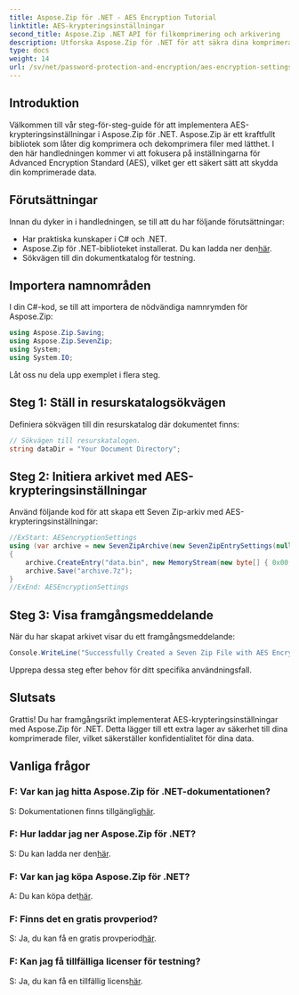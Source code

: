 ```yaml
---
title: Aspose.Zip för .NET - AES Encryption Tutorial
linktitle: AES-krypteringsinställningar
second_title: Aspose.Zip .NET API för filkomprimering och arkivering
description: Utforska Aspose.Zip för .NET för att säkra dina komprimerade filer med AES-kryptering. Ladda ner nu för effektivt dataskydd.
type: docs
weight: 14
url: /sv/net/password-protection-and-encryption/aes-encryption-settings/
---
```


## Introduktion

Välkommen till vår steg-för-steg-guide för att implementera AES-krypteringsinställningar i Aspose.Zip för .NET. Aspose.Zip är ett kraftfullt bibliotek som låter dig komprimera och dekomprimera filer med lätthet. I den här handledningen kommer vi att fokusera på inställningarna för Advanced Encryption Standard (AES), vilket ger ett säkert sätt att skydda din komprimerade data.

## Förutsättningar

Innan du dyker in i handledningen, se till att du har följande förutsättningar:

- Har praktiska kunskaper i C# och .NET.
-  Aspose.Zip för .NET-biblioteket installerat. Du kan ladda ner den[här](https://releases.aspose.com/zip/net/).
- Sökvägen till din dokumentkatalog för testning.

## Importera namnområden

I din C#-kod, se till att importera de nödvändiga namnrymden för Aspose.Zip:

```csharp
using Aspose.Zip.Saving;
using Aspose.Zip.SevenZip;
using System;
using System.IO;
```

Låt oss nu dela upp exemplet i flera steg.

## Steg 1: Ställ in resurskatalogsökvägen

Definiera sökvägen till din resurskatalog där dokumentet finns:

```csharp
// Sökvägen till resurskatalogen.
string dataDir = "Your Document Directory";
```

## Steg 2: Initiera arkivet med AES-krypteringsinställningar

Använd följande kod för att skapa ett Seven Zip-arkiv med AES-krypteringsinställningar:

```csharp
//ExStart: AESencryptionSettings
using (var archive = new SevenZipArchive(new SevenZipEntrySettings(null, new SevenZipAESEncryptionSettings("p@s$"))))
{
    archive.CreateEntry("data.bin", new MemoryStream(new byte[] { 0x00, 0xFF }));
    archive.Save("archive.7z");
}
//ExEnd: AESEncryptionSettings
```

## Steg 3: Visa framgångsmeddelande

När du har skapat arkivet visar du ett framgångsmeddelande:

```csharp
Console.WriteLine("Successfully Created a Seven Zip File with AES Encryption Settings");
```

Upprepa dessa steg efter behov för ditt specifika användningsfall.

## Slutsats

Grattis! Du har framgångsrikt implementerat AES-krypteringsinställningar med Aspose.Zip för .NET. Detta lägger till ett extra lager av säkerhet till dina komprimerade filer, vilket säkerställer konfidentialitet för dina data.

## Vanliga frågor

### F: Var kan jag hitta Aspose.Zip för .NET-dokumentationen?
 S: Dokumentationen finns tillgänglig[här](https://reference.aspose.com/zip/net/).

### F: Hur laddar jag ner Aspose.Zip för .NET?
 S: Du kan ladda ner den[här](https://releases.aspose.com/zip/net/).

### F: Var kan jag köpa Aspose.Zip för .NET?
 A: Du kan köpa det[här](https://purchase.aspose.com/buy).

### F: Finns det en gratis provperiod?
 S: Ja, du kan få en gratis provperiod[här](https://releases.aspose.com/).

### F: Kan jag få tillfälliga licenser för testning?
 S: Ja, du kan få en tillfällig licens[här](https://purchase.aspose.com/temporary-license/).

